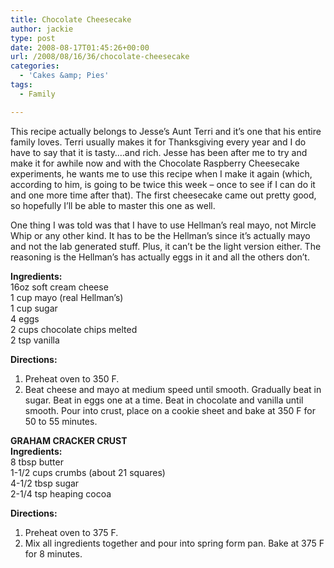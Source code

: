 ```yaml
---
title: Chocolate Cheesecake
author: jackie
type: post
date: 2008-08-17T01:45:26+00:00
url: /2008/08/16/36/chocolate-cheesecake
categories:
  - 'Cakes &amp; Pies'
tags:
  - Family

---
```

This recipe actually belongs to Jesse&#8217;s Aunt Terri and it&#8217;s one that his entire family loves. Terri usually makes it for Thanksgiving every year and I do have to say that it is tasty&#8230;.and rich. Jesse has been after me to try and make it for awhile now and with the Chocolate Raspberry Cheesecake experiments, he wants me to use this recipe when I make it again (which, according to him, is going to be twice this week &#8211; once to see if I can do it and one more time after that). The first cheesecake came out pretty good, so hopefully I&#8217;ll be able to master this one as well.

One thing I was told was that I have to use Hellman&#8217;s real mayo, not Mircle Whip or any other kind. It has to be the Hellman&#8217;s since it&#8217;s actually mayo and not the lab generated stuff. Plus, it can&#8217;t be the light version either. The reasoning is the Hellman&#8217;s has actually eggs in it and all the others don&#8217;t.

**Ingredients:**  
16oz soft cream cheese  
1 cup mayo (real Hellman&#8217;s)  
1 cup sugar  
4 eggs  
2 cups chocolate chips melted  
2 tsp vanilla

**Directions:**

  1. Preheat oven to 350 F.
  2. Beat cheese and mayo at medium speed until smooth. Gradually beat in sugar. Beat in eggs one at a time. Beat in chocolate and vanilla until smooth. Pour into crust, place on a cookie sheet and bake at 350 F for 50 to 55 minutes.

**GRAHAM CRACKER CRUST**  
 **Ingredients:**  
8 tbsp butter  
1-1/2 cups crumbs (about 21 squares)  
4-1/2 tbsp sugar  
2-1/4 tsp heaping cocoa

**Directions:**

  1. Preheat oven to 375 F.
  2. Mix all ingredients together and pour into spring form pan. Bake at 375 F for 8 minutes.